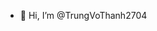 - 👋 Hi, I’m @TrungVoThanh2704


<!---
TrungVoThanh2704/TrungVoThanh2704 is a ✨ special ✨ repository because its `README.md` (this file) appears on your GitHub profile.
You can click the Preview link to take a look at your changes.
--->
